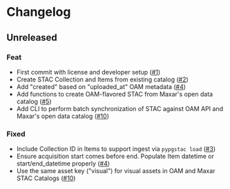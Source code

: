 # Changelog

## Unreleased

### Feat

- First commit with license and developer setup ([#1](https://github.com/hotosm/stactools-hotosm/pull/1))
- Create STAC Collection and Items from existing catalog ([#2](https://github.com/hotosm/stactools-hotosm/pull/2))
- Add "created" based on "uploaded_at" OAM metadata ([#4](https://github.com/hotosm/stactools-hotosm/pull/4))
- Add functions to create OAM-flavored STAC from Maxar's open data catalog ([#5](https://github.com/hotosm/stactools-hotosm/pull/5))
- Add CLI to perform batch synchronization of STAC against OAM API and Maxar's open data catalog ([#10](https://github.com/hotosm/stactools-hotosm/pull/10))

### Fixed

- Include Collection ID in Items to support ingest via `pypgstac load` ([#3](https://github.com/hotosm/stactools-hotosm/pull/3))
- Ensure acquisition start comes before end. Populate Item datetime or start/end_datetime properly ([#4](https://github.com/hotosm/stactools-hotosm/pull/4))
- Use the same asset key ("visual") for visual assets in OAM and Maxar STAC Catalogs ([#10](https://github.com/hotosm/stactools-hotosm/pull/10))

